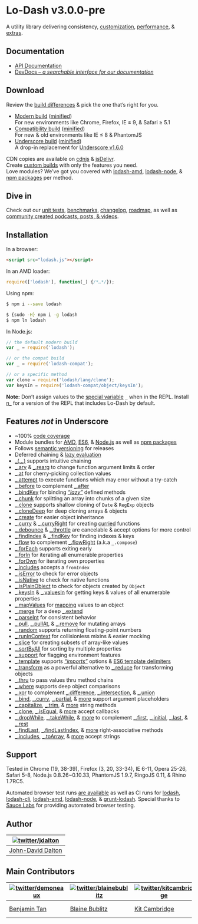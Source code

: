 # Lo-Dash v3.0.0-pre

A utility library delivering consistency, [customization](https://lodash.com/custom-builds), [performance](https://lodash.com/benchmarks), & [extras](https://lodash.com/#features).

## Documentation

* [API Documentation](https://lodash.com/docs)
* [DevDocs – *a searchable interface for our documentation*](http://devdocs.io/lodash/)

## Download

Review the [build differences](https://github.com/lodash/lodash/wiki/build-differences) & pick the one that’s right for you.

* [Modern build](https://raw.github.com/lodash/lodash/2.4.1/dist/lodash.js) ([minified](https://raw.github.com/lodash/lodash/2.4.1/dist/lodash.min.js))<br>
  For new environments like Chrome, Firefox, IE ≥ 9, & Safari ≥ 5.1
* [Compatibility build](https://raw.github.com/lodash/lodash/2.4.1/dist/lodash.compat.js) ([minified](https://raw.github.com/lodash/lodash/2.4.1/dist/lodash.compat.min.js))<br>
  For new & old environments like IE ≤ 8 & PhantomJS
* [Underscore build](https://raw.github.com/lodash/lodash/2.4.1/dist/lodash.underscore.js) ([minified](https://raw.github.com/lodash/lodash/2.4.1/dist/lodash.underscore.min.js))<br>
  A drop-in replacement for [Underscore v1.6.0](http://underscorejs.org/#1.6.0)

CDN copies are available on [cdnjs](http://cdnjs.com/libraries/lodash.js/) & [jsDelivr](http://www.jsdelivr.com/#!lodash).<br>
Create [custom builds](https://lodash.com/custom-builds) with only the features you need.<br>
Love modules? We’ve got you covered with [lodash-amd](https://github.com/lodash/lodash-amd/tree/2.4.1), [lodash-node](https://www.npmjs.com/package/lodash-node), & [npm packages](https://www.npmjs.com/browse/keyword/lodash-modularized) per method.

## Dive in

Check out our [unit tests](https://lodash.com/tests), [benchmarks](https://lodash.com/benchmarks), [changelog](https://github.com/lodash/lodash/wiki/Changelog), [roadmap](https://github.com/lodash/lodash/wiki/Roadmap), as well as [community created podcasts, posts, & videos](https://github.com/lodash/lodash/wiki/Resources).

## Installation

In a browser:

```html
<script src="lodash.js"></script>
```

In an AMD loader:

```js
require(['lodash'], function(_) {/*…*/});
```

Using npm:

```bash
$ npm i --save lodash

$ {sudo -H} npm i -g lodash
$ npm ln lodash
```

In Node.js:

```js
// the default modern build
var _ = require('lodash');

// or the compat build
var _ = require('lodash-compat');

// or a specific method
var clone = require('lodash/lang/clone');
var keysIn = require('lodash-compat/object/keysIn');
```

**Note:**
Don’t assign values to the [special variable](http://nodejs.org/api/repl.html#repl_repl_features) `_` when in the REPL.
Install [n_](https://www.npmjs.com/package/n_) for a version of the REPL that includes Lo-Dash by default.

## Features *not* in Underscore

 * ~100% [code coverage](https://coveralls.io/r/lodash)
 * Module bundles for [AMD](https://github.com/lodash/lodash-amd/tree/2.4.1), [ES6](https://github.com/lodash/lodash-es6/tree/2.4.1), & [Node.js](https://www.npmjs.com/package/lodash-node) as well as [npm packages](https://www.npmjs.com/browse/keyword/lodash-modularized)
 * Follows [semantic versioning](http://semver.org/) for releases
 * Deferred chaining & [lazy evaluation](http://filimanjaro.com/blog/2014/introducing-lazy-evaluation/)
 * [_(…)](https://lodash.com/docs#_) supports intuitive chaining
 * [_.ary](https://lodash.com/docs#ary) & [_.rearg](https://lodash.com/docs#rearg) to change function argument limits & order
 * [_.at](https://lodash.com/docs#at) for cherry-picking collection values
 * [_.attempt](https://lodash.com/docs#attempt) to execute functions which may error without a try-catch
 * [_.before](https://lodash.com/docs#before) to complement [_.after](https://lodash.com/docs#after)
 * [_.bindKey](https://lodash.com/docs#bindKey) for binding [*“lazy”*](http://michaux.ca/articles/lazy-function-definition-pattern) defined methods
 * [_.chunk](https://lodash.com/docs#chunk) for splitting an array into chunks of a given size
 * [_.clone](https://lodash.com/docs#clone) supports shallow cloning of `Date` & `RegExp` objects
 * [_.cloneDeep](https://lodash.com/docs#cloneDeep) for deep cloning arrays & objects
 * [_.create](https://lodash.com/docs#create) for easier object inheritance
 * [_.curry](https://lodash.com/docs#curry) & [_.curryRight](https://lodash.com/docs#curryRight) for creating [curried](http://hughfdjackson.com/javascript/why-curry-helps/) functions
 * [_.debounce](https://lodash.com/docs#debounce) & [_.throttle](https://lodash.com/docs#throttle) are cancelable & accept options for more control
 * [_.findIndex](https://lodash.com/docs#findIndex) & [_.findKey](https://lodash.com/docs#findKey) for finding indexes & keys
 * [_.flow](https://lodash.com/docs#flow) to complement [_.flowRight](https://lodash.com/docs#vlowRight) (a.k.a `_.compose`)
 * [_.forEach](https://lodash.com/docs#forEach) supports exiting early
 * [_.forIn](https://lodash.com/docs#forIn) for iterating all enumerable properties
 * [_.forOwn](https://lodash.com/docs#forOwn) for iterating own properties
 * [_.includes](https://lodash.com/docs#includes) accepts a `fromIndex`
 * [_.isError](https://lodash.com/docs#isError) to check for error objects
 * [_.isNative](https://lodash.com/docs#isNative) to check for native functions
 * [_.isPlainObject](https://lodash.com/docs#isPlainObject) to check for objects created by `Object`
 * [_.keysIn](https://lodash.com/docs#keysIn) & [_.valuesIn](https://lodash.com/docs#valuesIn) for getting keys & values of all enumerable properties
 * [_.mapValues](https://lodash.com/docs#mapValues) for [mapping](https://lodash.com/docs#map) values to an object
 * [_.merge](https://lodash.com/docs#merge) for a deep [_.extend](https://lodash.com/docs#extend)
 * [_.parseInt](https://lodash.com/docs#parseInt) for consistent behavior
 * [_.pull](https://lodash.com/docs#pull), [_.pullAt](https://lodash.com/docs#pullAt), & [_.remove](https://lodash.com/docs#remove) for mutating arrays
 * [_.random](https://lodash.com/docs#random) supports returning floating-point numbers
 * [_.runInContext](https://lodash.com/docs#runInContext) for collisionless mixins & easier mocking
 * [_.slice](https://lodash.com/docs#slice) for creating subsets of array-like values
 * [_.sortByAll](https://lodash.com/docs#sortBy) for sorting by multiple properties
 * [_.support](https://lodash.com/docs#support) for flagging environment features
 * [_.template](https://lodash.com/docs#template) supports [*“imports”*](https://lodash.com/docs#templateSettings_imports) options & [ES6 template delimiters](http://people.mozilla.org/~jorendorff/es6-draft.html#sec-template-literal-lexical-components)
 * [_.transform](https://lodash.com/docs#transform) as a powerful alternative to [_.reduce](https://lodash.com/docs#reduce) for transforming objects
 * [_.thru](https://lodash.com/docs#thru) to pass values thru method chains
 * [_.where](https://lodash.com/docs#where) supports deep object comparisons
 * [_.xor](https://lodash.com/docs#xor) to complement [_.difference](https://lodash.com/docs#difference), [_.intersection](https://lodash.com/docs#intersection), & [_.union](https://lodash.com/docs#union)
 * [_.bind](https://lodash.com/docs#bind), [_.curry](https://lodash.com/docs#curry), [_.partial](https://lodash.com/docs#partial), &
   [more](https://lodash.com/docs  "_.bindKey, _.curryRight, _.partialRight") support argument placeholders
 * [_.capitalize](https://lodash.com/docs#capitalize), [_.trim](https://lodash.com/docs#trim), &
   [more](https://lodash.com/docs "_.camelCase, _.deburr, _.endsWith, _.escapeRegExp, _.kebabCase, _.pad, _.padLeft, _.padRight, _.repeat, _.snakeCase, _.startsWith, _.trimLeft, _.trimRight, _.trunc, _.words") string methods
 * [_.clone](https://lodash.com/docs#clone), [_.isEqual](https://lodash.com/docs#isEqual), &
   [more](https://lodash.com/docs "_.assign, _.cloneDeep, _.merge") accept callbacks
 * [_.dropWhile](https://lodash.com/docs#dropWhile), [_.takeWhile](https://lodash.com/docs#takeWhile), &
   [more](https://lodash.com/docs "_.drop, _.dropRightWhile, _.take, _.takeRightWhile") to complement [_.first](https://lodash.com/docs#first), [_.initial](https://lodash.com/docs#initial), [_.last](https://lodash.com/docs#last), & [_.rest](https://lodash.com/docs#rest)
 * [_.findLast](https://lodash.com/docs#findLast), [_.findLastIndex](https://lodash.com/docs#findLastIndex), &
   [more](https://lodash.com/docs "_.findLastKey, _.flowRight, _.forEachRight, _.forInRight, _.forOwnRight, _.partialRight") right-associative methods
 * [_.includes](https://lodash.com/docs#includes), [_.toArray](https://lodash.com/docs#toArray), &
   [more](https://lodash.com/docs "_.at, _.countBy, _.every, _.filter, _.find, _.findLast, _.forEach, _.forEachRight, _.groupBy, _.indexBy, _.invoke, _.map, _.max, _.min, _.partition, _.pluck, _.reduce, _.reduceRight, _.reject, _.shuffle, _.size, _.some, _.sortBy") accept strings

## Support

Tested in Chrome (19, 38-39), Firefox (3, 20, 33-34), IE 6-11, Opera 25-26, Safari 5-8, Node.js 0.8.26~0.10.33, PhantomJS 1.9.7, RingoJS 0.11, & Rhino 1.7RC5.

Automated browser test runs [are available](https://saucelabs.com/u/lodash) as well as CI runs for [lodash](https://travis-ci.org/lodash/lodash/), [lodash-cli](https://travis-ci.org/lodash/lodash-cli/), [lodash-amd](https://travis-ci.org/lodash/lodash-amd/), [lodash-node](https://travis-ci.org/lodash/lodash-node/), & [grunt-lodash](https://travis-ci.org/lodash/grunt-lodash). Special thanks to [Sauce Labs](https://saucelabs.com/) for providing automated browser testing.

## Author

| [![twitter/jdalton](http://gravatar.com/avatar/299a3d891ff1920b69c364d061007043?s=70)](https://twitter.com/jdalton "Follow @jdalton on Twitter") |
|---|
| [John-David Dalton](http://allyoucanleet.com/) |

## Main Contributors

| [![twitter/demoneaux](http://gravatar.com/avatar/029b19dba521584d83398ada3ecf6131?s=70)](https://twitter.com/demoneaux "Follow @demoneaux on Twitter") | [![twitter/blainebublitz](http://gravatar.com/avatar/ac1c67fd906c9fecd823ce302283b4c1?s=70)](https://twitter.com/blainebublitz "Follow @BlaineBublitz on Twitter") | [![twitter/kitcambridge](http://gravatar.com/avatar/6662a1d02f351b5ef2f8b4d815804661?s=70)](https://twitter.com/kitcambridge "Follow @kitcambridge on Twitter") | [![twitter/mathias](http://gravatar.com/avatar/24e08a9ea84deb17ae121074d0f17125?s=70)](https://twitter.com/mathias "Follow @mathias on Twitter") |
|---|---|---|---|
| [Benjamin Tan](https://d10.github.io/) | [Blaine Bublitz](http://www.iceddev.com/) | [Kit Cambridge](http://kitcambridge.be/) | [Mathias Bynens](https://mathiasbynens.be/) |
